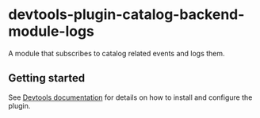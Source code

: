 # devtools-plugin-catalog-backend-module-logs

A module that subscribes to catalog related events and logs them.

## Getting started

See [Devtools documentation](https://devtools.khulnasoft.com/docs/features/software-catalog/configuration#subscribing-to-catalog-errors) for details on how to install
and configure the plugin.
